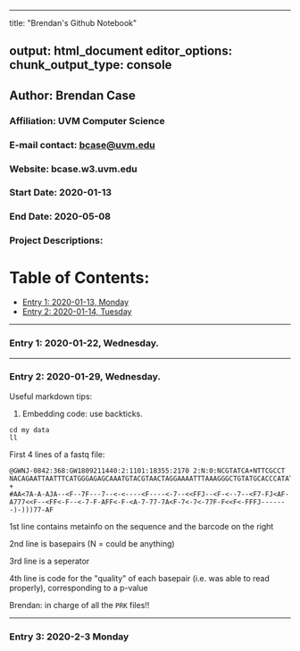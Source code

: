 
---
title: "Brendan's Github Notebook"

output: html_document
editor_options: 
chunk_output_type: console
---

## Author: Brendan Case
### Affiliation: UVM Computer Science
### E-mail contact: bcase@uvm.edu
### Website: bcase.w3.uvm.edu


### Start Date: 2020-01-13
### End Date: 2020-05-08
### Project Descriptions:


# Table of Contents:
* [Entry 1: 2020-01-13, Monday](#id-section1)
* [Entry 2: 2020-01-14, Tuesday](#id-section2)
------
<div id='id-section1'/>   

### Entry 1: 2020-01-22, Wednesday.



------
<div id='id-section2'/>

### Entry 2: 2020-01-29, Wednesday.

Useful markdown tips:

1. Embedding code: use backticks.

```
cd my data
ll
```

First 4 lines of a fastq file:

```
@GWNJ-0842:368:GW1809211440:2:1101:18355:2170 2:N:0:NCGTATCA+NTTCGCCT
NACAGAATTAATTTCATGGGAGAGCAAATGTACGTAACTAGGAAAATTTAAAGGGCTGTATGCACCCATATCCTCCTCATCCTCATAAGCATCATCAACAGATATGATAGGAAGAATTATGCCAGTTACAAGCTAGAACCCTCCCTTTTT
+
#AA<7A-A-AJA--<F--7F---7--<-<----<F----<-7--<<FFJ--<F-<--7--<F7-FJ<AF-A777<<F--<FF<-F--<-7-F-AFF<-F-<A-7-77-7A<F-7<-7<-77F-F<<F<-FFFJ-------)-)))77-AF
```

1st line contains metainfo on the sequence and the barcode on the right

2nd line is basepairs (N = could be anything)

3rd line is a seperator

4th line is code for the "quality" of each basepair (i.e. was able to read properly), corresponding to a p-value

Brendan: in charge of all the `PRK` files!!

------
<div id='id-section3'/>

### Entry 3: 2020-2-3 Monday




